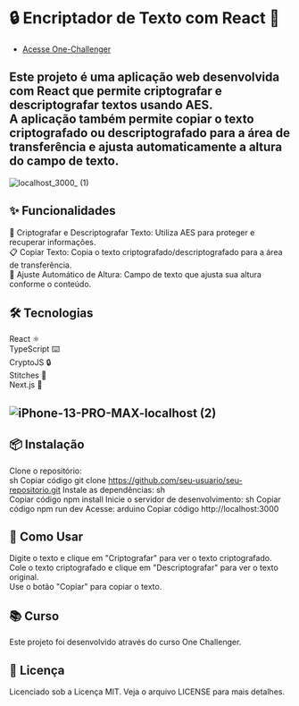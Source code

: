 # 🔒 Encriptador de Texto com React 🔑

- [Acesse One-Challenger](https://one-challenger.vercel.app)

## Este projeto é uma aplicação web desenvolvida com React que permite criptografar e descriptografar textos usando AES. <br/> A aplicação também permite copiar o texto criptografado ou descriptografado para a área de transferência e ajusta automaticamente a altura do campo de texto.
![localhost_3000_ (1)](https://github.com/andrewhenrique2/ONE-CHALLENGER/assets/103382295/e0e25f0b-93a6-463f-a713-ba713f2f4b81)



## ✨ Funcionalidades
🔐 Criptografar e Descriptografar Texto: Utiliza AES para proteger e recuperar informações. <br/>
📋 Copiar Texto: Copia o texto criptografado/descriptografado para a área de transferência. <br/>
📏 Ajuste Automático de Altura: Campo de texto que ajusta sua altura conforme o conteúdo. <br/>
## 🛠️ Tecnologias
React ⚛️ <br/> 
TypeScript ⌨️ <br/>
CryptoJS 🔒 <br/>
Stitches 💅 <br/>
Next.js 🚀 <br/>

## ![iPhone-13-PRO-MAX-localhost (2)](https://github.com/andrewhenrique2/ONE-CHALLENGER/assets/103382295/4a0c67d7-2c96-417b-ab1c-0ddcbec8e127) 

## 📦 Instalação

Clone o repositório: <br/>
sh
Copiar código
git clone https://github.com/seu-usuario/seu-repositorio.git
Instale as dependências:
sh <br/>
Copiar código 
npm install
Inicie o servidor de desenvolvimento:
sh
Copiar código
npm run dev
Acesse:
arduino
Copiar código
http://localhost:3000
## 🚀 Como Usar
Digite o texto e clique em "Criptografar" para ver o texto criptografado. <br/>
Cole o texto criptografado e clique em "Descriptografar" para ver o texto original. <br/>
Use o botão "Copiar" para copiar o texto. <br/>
## 📚 Curso
Este projeto foi desenvolvido através do curso One Challenger.

## 📄 Licença
Licenciado sob a Licença MIT. Veja o arquivo LICENSE para mais detalhes.
